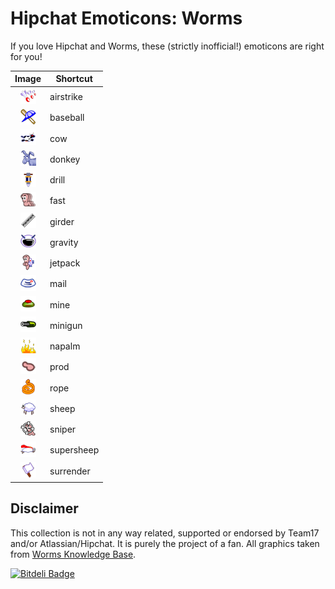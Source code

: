 Hipchat Emoticons: Worms
========================

If you love Hipchat and Worms, these (strictly inofficial!) emoticons are right for you!

| Image                                   | Shortcut    |
| :-------------------------------------: | ----------- |
| ![airstrike](images/airstrike.png)      | airstrike   |
| ![baseball](images/baseball.png)        | baseball    |
| ![cow](images/cow.png)                  | cow         |
| ![donkey](images/donkey.png)            | donkey      |
| ![drill](images/drill.png)              | drill       |
| ![fast](images/fast.png)                | fast        |
| ![girder](images/girder.png)            | girder      |
| ![gravity](images/gravity.png)          | gravity     |
| ![jetpack](images/jetpack.png)          | jetpack     |
| ![mail](images/mail.png)                | mail        |
| ![mine](images/mine.png)                | mine        |
| ![minigun](images/minigun.png)          | minigun     |
| ![napalm](images/napalm.png)            | napalm      |
| ![prod](images/prod.png)                | prod        |
| ![rope](images/ninja.png)               | rope        |
| ![sheep](images/sheep.png)              | sheep       |
| ![sniper](images/sniper.png)            | sniper      |
| ![supersheep](images/supersheep.png)    | supersheep  |
| ![surrender](images/surrender.png)      | surrender   |

Disclaimer
----------

This collection is not in any way related, supported or endorsed by Team17 and/or Atlassian/Hipchat. It is purely the project of a fan. All graphics taken from [Worms Knowledge Base](http://worms2d.info/).


[![Bitdeli Badge](https://d2weczhvl823v0.cloudfront.net/obweger/hipchat-emoticons-worms/trend.png)](https://bitdeli.com/free "Bitdeli Badge")

